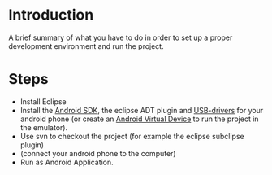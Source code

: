 # Introduction #

A brief summary of what you have to do in order to set up a proper development environment and run the project.


# Steps #

  * Install Eclipse
  * Install the [Android SDK](http://developer.android.com/sdk/installing.html), the eclipse ADT plugin and [USB-drivers](http://developer.android.com/guide/developing/device.html) for your android phone (or create an [Android Virtual Device](http://developer.android.com/guide/developing/devices/index.html) to run the project in the emulator).
  * Use svn to checkout the project (for example the eclipse subclipse plugin)
  * (connect your android phone to the computer)
  * Run as Android Application.
